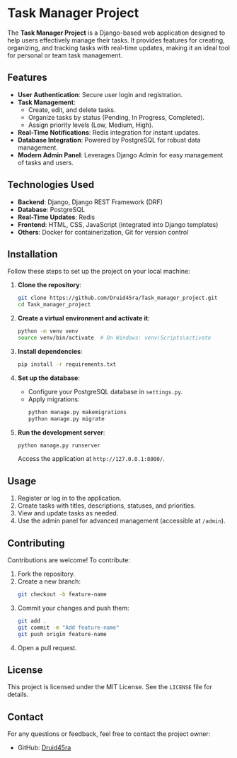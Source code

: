 # Task Manager Project

The **Task Manager Project** is a Django-based web application designed to help users effectively manage their tasks. It provides features for creating, organizing, and tracking tasks with real-time updates, making it an ideal tool for personal or team task management.

## Features

- **User Authentication**: Secure user login and registration.
- **Task Management**:
  - Create, edit, and delete tasks.
  - Organize tasks by status (Pending, In Progress, Completed).
  - Assign priority levels (Low, Medium, High).
- **Real-Time Notifications**: Redis integration for instant updates.
- **Database Integration**: Powered by PostgreSQL for robust data management.
- **Modern Admin Panel**: Leverages Django Admin for easy management of tasks and users.

## Technologies Used

- **Backend**: Django, Django REST Framework (DRF)
- **Database**: PostgreSQL
- **Real-Time Updates**: Redis
- **Frontend**: HTML, CSS, JavaScript (integrated into Django templates)
- **Others**: Docker for containerization, Git for version control

## Installation

Follow these steps to set up the project on your local machine:

1. **Clone the repository**:
   ```bash
   git clone https://github.com/Druid45ra/Task_manager_project.git
   cd Task_manager_project
   ```

2. **Create a virtual environment and activate it**:
   ```bash
   python -m venv venv
   source venv/bin/activate  # On Windows: venv\Scripts\activate
   ```

3. **Install dependencies**:
   ```bash
   pip install -r requirements.txt
   ```

4. **Set up the database**:
   - Configure your PostgreSQL database in `settings.py`.
   - Apply migrations:
     ```bash
     python manage.py makemigrations
     python manage.py migrate
     ```

5. **Run the development server**:
   ```bash
   python manage.py runserver
   ```
   Access the application at `http://127.0.0.1:8000/`.

## Usage

1. Register or log in to the application.
2. Create tasks with titles, descriptions, statuses, and priorities.
3. View and update tasks as needed.
4. Use the admin panel for advanced management (accessible at `/admin`).

## Contributing

Contributions are welcome! To contribute:

1. Fork the repository.
2. Create a new branch:
   ```bash
   git checkout -b feature-name
   ```
3. Commit your changes and push them:
   ```bash
   git add .
   git commit -m "Add feature-name"
   git push origin feature-name
   ```
4. Open a pull request.

## License

This project is licensed under the MIT License. See the `LICENSE` file for details.

## Contact

For any questions or feedback, feel free to contact the project owner:

- GitHub: [Druid45ra](https://github.com/Druid45ra)

